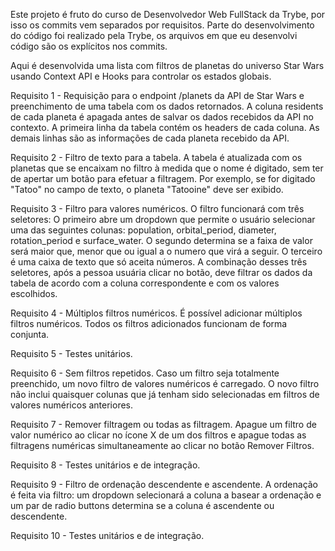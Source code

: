 Este projeto é fruto do curso de Desenvolvedor Web FullStack da Trybe, por isso os commits vem separados por requisitos. Parte do desenvolvimento do código foi realizado pela Trybe, os arquivos em que eu desenvolvi código são os explícitos nos commits.

Aqui é desenvolvida uma lista com filtros de planetas do universo Star Wars usando Context API e Hooks para controlar os estados globais.

Requisito 1 - Requisição para o endpoint /planets da API de Star Wars e preenchimento de uma tabela com os dados retornados.
  A coluna residents de cada planeta é apagada antes de salvar os dados recebidos da API no contexto.
  A primeira linha da tabela contém os headers de cada coluna. As demais linhas são as informações de cada planeta recebido da API.

Requisito 2 - Filtro de texto para a tabela.
  A tabela é atualizada com os planetas que se encaixam no filtro à medida que o nome é digitado, sem ter de apertar um botão para efetuar a filtragem. Por    exemplo, se for digitado "Tatoo" no campo de texto, o planeta "Tatooine" deve ser exibido.

Requisito 3 - Filtro para valores numéricos.
  O filtro funcionará com três seletores:
  O primeiro abre um dropdown que permite o usuário selecionar uma das seguintes colunas: population, orbital_period, diameter, rotation_period e surface_water.
  O segundo determina se a faixa de valor será maior que, menor que ou igual a o numero que virá a seguir.
  O terceiro é uma caixa de texto que só aceita números.
  A combinação desses três seletores, após a pessoa usuária clicar no botão, deve filtrar os dados da tabela de acordo com a coluna correspondente e com os valores escolhidos.

Requisito 4 - Múltiplos filtros numéricos.
  É possível adicionar múltiplos filtros numéricos. Todos os filtros adicionados funcionam de forma conjunta.

Requisito 5 - Testes unitários.

Requisito 6 - Sem filtros repetidos.
   Caso um filtro seja totalmente preenchido, um novo filtro de valores numéricos é carregado.
   O novo filtro não inclui quaisquer colunas que já tenham sido selecionadas em filtros de valores numéricos anteriores.

Requisito 7 - Remover filtragem ou todas as filtragem.
  Apague um filtro de valor numérico ao clicar no ícone X de um dos filtros e apague todas as filtragens numéricas simultaneamente ao clicar no botão          Remover Filtros.

Requisito 8 - Testes unitários e de integração.

Requisito 9 - Filtro de ordenação descendente e ascendente.
  A ordenação é feita via filtro: um dropdown selecionará a coluna a basear a ordenação e um par de radio buttons determina se a coluna é ascendente ou        descendente.

Requisito 10 - Testes unitários e de integração.
    




